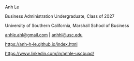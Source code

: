 Anh Le 

Business Administration Undergraduate, Class of 2027

University of Southern California, Marshall School of Business

anhle.ahl@gmail.com | anhhl@usc.edu

https://anh-h-le.github.io/index.html

https://www.linkedin.com/in/anhle-uscbuad/ 